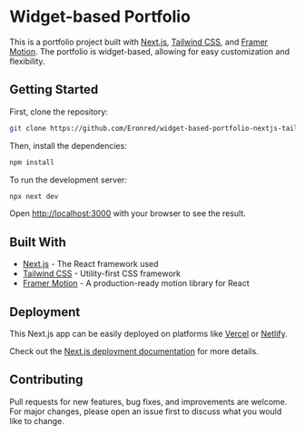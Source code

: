 # Widget-based Portfolio

This is a portfolio project built with [Next.js](https://nextjs.org/), [Tailwind CSS](https://tailwindcss.com/), and [Framer Motion](https://www.framer.com/api/motion/). The portfolio is widget-based, allowing for easy customization and flexibility.

## Getting Started

First, clone the repository:

```bash
git clone https://github.com/Eronred/widget-based-portfolio-nextjs-tailwind.git
```

Then, install the dependencies:

```bash
npm install
```

To run the development server:

```bash
npx next dev
```

Open [http://localhost:3000](http://localhost:3000) with your browser to see the result.

## Built With

- [Next.js](https://nextjs.org/) - The React framework used
- [Tailwind CSS](https://tailwindcss.com/) - Utility-first CSS framework
- [Framer Motion](https://www.framer.com/api/motion/) - A production-ready motion library for React

## Deployment

This Next.js app can be easily deployed on platforms like [Vercel](https://vercel.com/new?utm_medium=default-template&filter=next.js&utm_source=create-next-app&utm_campaign=create-next-app-readme) or [Netlify](https://www.netlify.com/).

Check out the [Next.js deployment documentation](https://nextjs.org/docs/deployment) for more details.

## Contributing

Pull requests for new features, bug fixes, and improvements are welcome. For major changes, please open an issue first to discuss what you would like to change.
